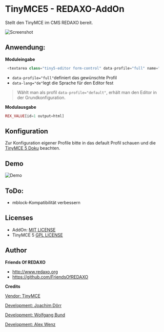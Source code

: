 # TinyMCE5 - REDAXO-AddOn 

Stellt den TinyMCE im CMS REDAXO bereit. 

![Screenshot](https://github.com/FriendsOfREDAXO/tinymce5/blob/assets/screenshot.png?raw=true)

## Anwendung: 

**Moduleingabe**

```php
 <textarea class="tiny5-editor form-control" data-profile="full" name="REX_INPUT_VALUE[1]">REX_VALUE[1]</textarea>
```

- `data-profile="full"`definiert das gewünschte Profil 
- `data-lang="de"`legt die Sprache für den Editor fest

> Wählt man als profil `data-profile="default"`, erhält man den Editor in der Grundkonfiguration. 

**Modulausgabe**

```php
REX_VALUE[id=1 output=html]
```

## Konfiguration

Zur Konfiguration eigener Profile bitte in das default Profil schauen und die [TinyMCE 5 Doku](https://www.tiny.cloud/docs/) beachten. 

## Demo

![Demo](https://github.com/FriendsOfREDAXO/tinymce5/blob/assets/tinymce-demo-gif.gif?raw=true)

## ToDo:

- mblock-Kompatibilität verbessern


## Licenses

- AddOn: [MIT LICENSE](https://github.com/FriendsOfREDAXO/tinymce5/blob/master/LICENSE.md)
- TinyMCE 5 [GPL LICENSE](https://github.com/tinymce/tinymce/blob/develop/LICENSE.TXT)


## Author

**Friends Of REDAXO**

* http://www.redaxo.org
* https://github.com/FriendsOfREDAXO

**Credits**

[Vendor: TinyMCE](https://www.tiny.cloud)

[Development: Joachim Dörr](https://github.com/joachimdoerr)

[Development: Wolfgang Bund](https://github.com/dtpop)

[Development: Alex Wenz](https://github.com/alexwenz)



